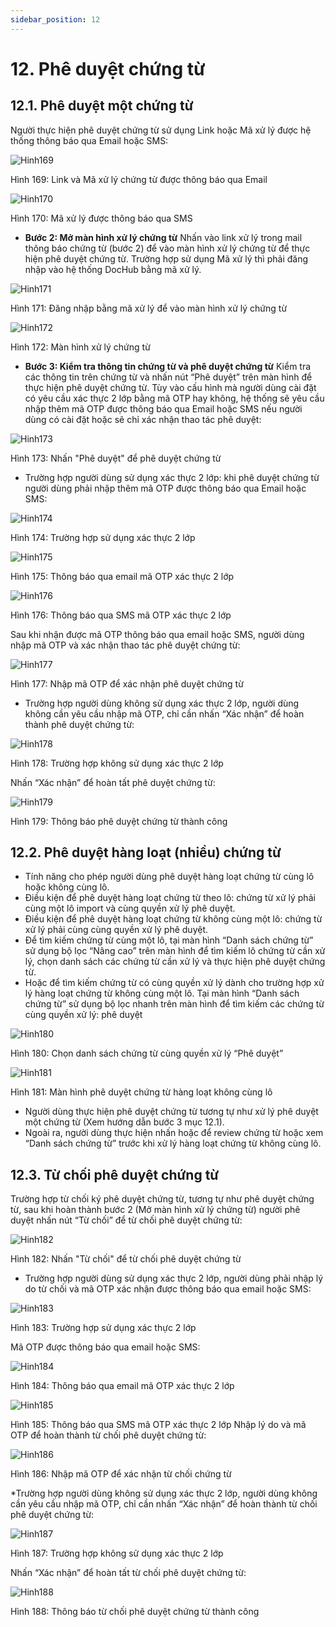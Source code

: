 ```yaml
---
sidebar_position: 12
---
```


# 12. Phê duyệt chứng từ
## 12.1. Phê duyệt một chứng từ
Người thực hiện phê duyệt chứng từ sử dụng Link hoặc Mã xử lý được hệ thống thông báo qua Email hoặc SMS:

![Hinh169](./image/Phe1.png)

Hình 169: Link và Mã xử lý chứng từ được thông báo qua Email

![Hinh170](./image/Phe2.png)

Hình 170: Mã xử lý được thông báo qua SMS
* **Bước 2: Mở màn hình xử lý chứng từ**
Nhấn vào link xử lý trong mail thông báo chứng từ (bước 2) để vào màn hình xử lý chứng từ để thực hiện phê duyệt chứng từ. 
Trường hợp sử dụng Mã xử lý thì phải đăng nhập vào hệ thống DocHub bằng mã xử lý.

![Hinh171](./image/Phe3.png)

Hình 171: Đăng nhập bằng mã xử lý để vào màn hình xử lý chứng từ

![Hinh172](./image/Phe4.png)

Hình 172: Màn hình xử lý chứng từ

* **Bước 3: Kiểm tra thông tin chứng từ và phê duyệt chứng từ**
Kiểm tra các thông tin trên chứng từ và nhấn nút “Phê duyệt” trên màn hình để thực hiện phê duyệt chứng từ. Tùy vào cấu hình mà người dùng cài đặt có yêu cầu xác thực 2 lớp bằng mã OTP hay không, hệ thống sẽ yêu cầu nhập thêm mã OTP được thông báo qua Email hoặc SMS nếu người dùng có cài đặt hoặc sẽ chỉ xác nhận thao tác phê duyệt:

![Hinh173](./image/Phe5.png)

Hình 173: Nhấn "Phê duyệt" để phê duyệt chứng từ


* Trường hợp người dùng sử dụng xác thực 2 lớp: khi phê duyệt chứng từ người dùng phải nhập thêm mã OTP được thông báo qua Email hoặc SMS:

![Hinh174](./image/Phe6.png)

Hình 174: Trường hợp sử dụng xác thực 2 lớp

![Hinh175](./image/Phe7.png)

Hình 175: Thông báo qua email mã OTP xác thực 2 lớp

![Hinh176](./image/Phe8.png)

Hình 176: Thông báo qua SMS mã OTP xác thực 2 lớp

Sau khi nhận được mã OTP thông báo qua email hoặc SMS, người dùng nhập mã OTP và xác nhận thao tác phê duyệt chứng từ:

![Hinh177](./image/Phe9.png)

Hình 177: Nhập mã OTP để xác nhận phê duyệt chứng từ

* Trường hợp người dùng không sử dụng xác thực 2 lớp, người dùng không cần yêu cầu nhập mã OTP, chỉ cần nhấn “Xác nhận” để hoàn thành phê duyệt chứng từ:

![Hinh178](./image/Phe10.png)

Hình 178: Trường hợp không sử dụng xác thực 2 lớp
	
Nhấn “Xác nhận” để hoàn tất phê duyệt chứng từ:

![Hinh179](./image/Phe11.png)

Hình 179: Thông báo phê duyệt chứng từ thành công


## 12.2. Phê duyệt hàng loạt (nhiều) chứng từ
- Tính năng cho phép người dùng phê duyệt hàng loạt chứng từ cùng lô hoặc không cùng lô.
- Điều kiện để phê duyệt hàng loạt chứng từ theo lô: chứng từ xử lý phải cùng một lô import và cùng quyền xử lý phê duyệt.
- Điều kiện để phê duyệt hàng loạt chứng từ không cùng một lô: chứng từ xử lý phải cùng cùng quyền xử lý phê duyệt.
- Để tìm kiếm chứng từ cùng một lô, tại màn hình “Danh sách chứng từ” sử dụng bộ lọc “Nâng cao” trên màn hình để tìm kiếm lô chứng từ cần xử lý, chọn danh sách các chứng từ cần xử lý và thực hiện phê duyệt chứng từ.
- Hoặc để tìm kiếm chứng từ có cùng quyền xử lý dành cho trường hợp xử lý hàng loạt chứng từ không cùng một lô. Tại màn hình “Danh sách chứng từ” sử dụng bộ lọc nhanh trên màn hình để tìm kiếm các chứng từ cùng quyền xử lý: phê duyệt

![Hinh180](./image/Phe12.png)

Hình 180: Chọn danh sách chứng từ cùng quyền xử lý “Phê duyệt”

![Hinh181](./image/Phe13.png)

Hình 181: Màn hình phê duyệt chứng từ hàng loạt không cùng lô
- Người dùng thực hiện phê duyệt chứng từ tương tự như xử lý phê duyệt một chứng từ (Xem hướng dẫn bước 3 mục 12.1).
- Ngoài ra, người dùng thực hiện nhấn hoặc để review chứng từ hoặc xem “Danh sách chứng từ” trước khi xử lý hàng loạt chứng từ không cùng lô.
## 12.3. Từ chối phê duyệt chứng từ
Trường hợp từ chối ký phê duyệt chứng từ, tương tự như phê duyệt chứng từ, sau khi hoàn thành bước 2 (Mở màn hình xử lý chứng từ) người phê duyệt nhấn nút “Từ chối” để từ chối phê duyệt chứng từ:

![Hinh182](./image/Phe14.png)

Hình 182: Nhấn "Từ chối" để từ chối phê duyệt chứng từ

* Trường hợp người dùng sử dụng xác thực 2 lớp, người dùng phải nhập lý do từ chối và mã OTP xác nhận được thông báo qua email hoặc SMS:

![Hinh183](./image/Phe15.png)

Hình 183: Trường hợp sử dụng xác thực 2 lớp

Mã OTP được thông báo qua email hoặc SMS:

![Hinh184](./image/Phe17.png)

Hình 184: Thông báo qua email mã OTP xác thực 2 lớp

![Hinh185](./image/Phe18.png)

Hình 185: Thông báo qua SMS mã OTP xác thực 2 lớp
Nhập lý do và mã OTP để hoàn thành từ chối phê duyệt chứng từ:

![Hinh186](./image/Phe19.png)

Hình 186: Nhập mã OTP để xác nhận từ chối chứng từ

*Trường hợp người dùng không sử dụng xác thực 2 lớp, người dùng không cần yêu cầu nhập mã OTP, chỉ cần nhấn “Xác nhận” để hoàn thành từ chối phê duyệt chứng từ:

![Hinh187](./image/Phe20.png)

Hình 187: Trường hợp không sử dụng xác thực 2 lớp

Nhấn “Xác nhận” để hoàn tất từ chối phê duyệt chứng từ:

![Hinh188](./image/Phe21.png)

Hình 188: Thông báo từ chối phê duyệt chứng từ thành công